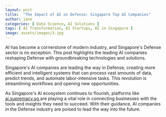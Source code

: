 ```yaml
---
layout: post
title:  "The Impact of AI on Defense: Singapore Top AI Companies"
author: jane
categories: [ Data Science, AI Solutions ]
tags: [ AI Transformation, AI Startups, AI in Singapore ]
image: assets/images/3.jpg
---
```


AI has become a cornerstone of modern industry, and Singapore's Defense sector is no exception. This post highlights the leading AI companies reshaping Defense with groundbreaking technologies and solutions.

Singapore's AI companies are leading the way in Defense, creating more efficient and intelligent systems that can process vast amounts of data, predict trends, and automate labor-intensive tasks. This revolution is streamlining workflows and opening new opportunities.

As Singapore's AI ecosystem continues to flourish, platforms like <a href="https://ai.supremacy.sg" target="_blank"> ai.supremacy.sg </a> are playing a vital role in connecting businesses with the tools and insights they need to succeed. With their guidance, AI companies in the Defense industry are poised to lead the way into the future.
